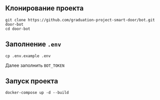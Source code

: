 ## Клонирование проекта
```
git clone https://github.com/graduation-project-smart-door/bot.git door-bot
cd door-bot
```
## Заполнение `.env`
```
cp .env.example .env
```
Далее заполнить `BOT_TOKEN`

## Запуск проекта
```
docker-compose up -d --build
```
